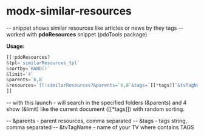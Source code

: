 modx-similar-resources
======================

-- snippet shows similar resources like articles or news by they tags
-- worked with **pdoResources** snippet (pdoTools package)

**Usage:**
```php
[[!pdoResources?
&tpl=`similarResources_tpl`
&sortby=`RAND()`
&limit=`4`
&parents=`6,8`
&resources=`[[!similarResources?&parents=`6,8`&tags=`[[*tags]]`&tvTagName=`tags`]]`
]]
```
-- with this launch - will search in the specified folders (&parents) and 4 show (&limit) like the current document ([[*tags]]) with random sorting.

-- &parents - parent resources, comma separated
-- &tags - tags string, comma separated
-- &tvTagName - name of your TV where contains TAGS
